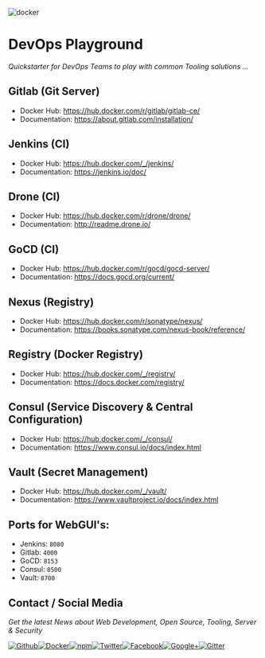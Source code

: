 ![docker](https://github.frapsoft.com/top/docker-security.jpg)

# DevOps Playground

_Quickstarter for DevOps Teams to play with common Tooling solutions ..._

## Gitlab (Git Server)

- Docker Hub: <https://hub.docker.com/r/gitlab/gitlab-ce/>
- Documentation: <https://about.gitlab.com/installation/>

## Jenkins (CI)

- Docker Hub: <https://hub.docker.com/_/jenkins/>
- Documentation: <https://jenkins.io/doc/>

## Drone (CI)

- Docker Hub: <https://hub.docker.com/r/drone/drone/>
- Documentation: <http://readme.drone.io/>

## GoCD (CI)

- Docker Hub: <https://hub.docker.com/r/gocd/gocd-server/>
- Documentation: <https://docs.gocd.org/current/>

## Nexus (Registry)

- Docker Hub: <https://hub.docker.com/r/sonatype/nexus/>
- Documentation: <https://books.sonatype.com/nexus-book/reference/>

## Registry (Docker Registry)

- Docker Hub: <https://hub.docker.com/_/registry/>
- Documentation: <https://docs.docker.com/registry/>

## Consul (Service Discovery & Central Configuration)

- Docker Hub: <https://hub.docker.com/_/consul/>
- Documentation: <https://www.consul.io/docs/index.html>

## Vault (Secret Management)

- Docker Hub: <https://hub.docker.com/_/vault/>
- Documentation: <https://www.vaultproject.io/docs/index.html>


## Ports for WebGUI's:

- Jenkins: `8080`
- Gitlab: `4000`
- GoCD: `8153`
- Consul: `8500`
- Vault: `8700`



## Contact / Social Media

_Get the latest News about Web Development, Open Source, Tooling, Server & Security_

[![Github](https://github.frapsoft.com/social/github.png)](https://github.com/ellerbrock/)[![Docker](https://github.frapsoft.com/social/docker.png)](https://hub.docker.com/u/ellerbrock/)[![npm](https://github.frapsoft.com/social/npm.png)](https://www.npmjs.com/~ellerbrock)[![Twitter](https://github.frapsoft.com/social/twitter.png)](https://twitter.com/frapsoft/)[![Facebook](https://github.frapsoft.com/social/facebook.png)](https://www.facebook.com/frapsoft/)[![Google+](https://github.frapsoft.com/social/google-plus.png)](https://plus.google.com/116540931335841862774)[![Gitter](https://github.frapsoft.com/social/gitter.png)](https://gitter.im/frapsoft/frapsoft/)



